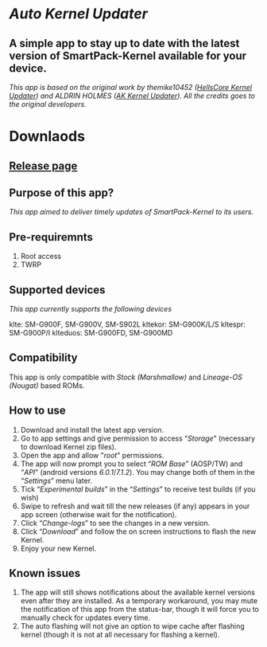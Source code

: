 # *Auto Kernel Updater*

## A simple app to stay up to date with the latest version of SmartPack-Kernel available for your device.

*This app is based on the original work by themike10452 ([HellsCore Kernel Updater](https://github.com/themike10452/HellsCore_Kernel_Updater)) and ALDRIN HOLMES ([AK Kernel Updater](https://github.com/CallMeAldy/AK-Kernel-Updater)). All the credits goes to the original developers.*

# Downlaods

## [Release page](https://github.com/SmartPack/Auto-Kernel-Updater_SmartPack/releases)

## Purpose of this app?
*This app aimed to deliver timely updates of SmartPack-Kernel to its users.*

## Pre-requiremnts
1. Root access
2. TWRP

## Supported devices
*This app currently supports the following devices*

klte: SM-G900F, SM-G900V, SM-S902L
kltekor: SM-G900K/L/S
kltespr: SM-G900P/I
klteduos: SM-G900FD, SM-G900MD

## Compatibility
This app is only compatible with *Stock (Marshmallow)* and *Lineage-OS (Nougat)* based ROMs. 

## How to use
1. Download and install the latest app version.
2. Go to app settings and give permission to access “*Storage*” (necessary to download Kernel zip files).
3. Open the app and allow "*root*" permissions.
4. The app will now prompt you to select “*ROM Base*” (AOSP/TW) and “*API*” (android versions *6.0.1*/*7.1.2*). You may change both of them in the “*Settings*” menu later.
5. Tick “*Experimental builds*” in the “*Settings*” to receive test builds (if you wish)
6. Swipe to refresh and wait till the new releases (if any) appears in your app screen (otherwise wait for the notification).
7. Click “*Change-logs*” to see the changes in a new version.
8. Click “*Download*” and follow the on screen instructions to flash the new Kernel.
9. Enjoy your new Kernel.

## Known issues
1. The app will still shows notifications about the available kernel versions even after they are installed. As a temporary workaround, you may mute the notification of this app from the status-bar, though it will force you to manually check for updates every time.
2. The auto flashing will not give an option to wipe cache after flashing kernel (though it is not at all necessary for flashing a kernel).

